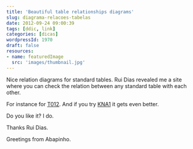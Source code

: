 ```yaml
---
title: 'Beautiful table relationships diagrams'
slug: diagrama-relacoes-tabelas
date: 2012-09-24 09:00:39
tags: [ddic, link]
categories: [dicas]
wordpressId: 1970
draft: false
resources:
- name: featuredImage
  src: 'images/thumbnail.jpg'
---
```

Nice relation diagrams for standard tables. Rui Dias revealed me a site where you can check the relation between any standard table with each other.

For instance for [T012][1].
And if you try [KNA1][2] it gets even better.

Do you like it? I do.

Thanks Rui Dias.

Greetings from Abapinho.

   [1]: https://stechno.net/index.php?option=com_saptable&view=saptable&id=T012&layout=graph
   [2]: https://stechno.net/index.php?option=com_saptable&view=saptable&id=KNA1&layout=graph
